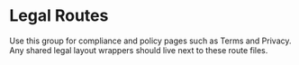 # Legal Routes

Use this group for compliance and policy pages such as Terms and Privacy. Any shared legal layout wrappers should live next to these route files.
